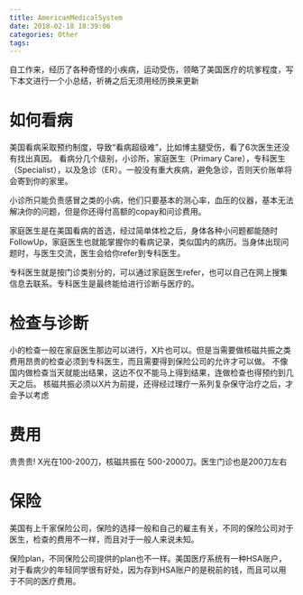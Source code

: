 ```yaml
---
title: AmericanMedicalSystem
date: 2018-02-18 18:39:06
categories: Other
tags:
---
```

自工作来，经历了各种奇怪的小疾病，运动受伤，领略了美国医疗的坑爹程度，写下本文进行一个小总结，祈祷之后无须用经历换来更新

# 如何看病
美国看病采取预约制度，导致“看病超级难”，比如博主腿受伤，看了6次医生还没有找出真因。
看病分几个级别，小诊所，家庭医生（Primary Care），专科医生（Specialist），以及急诊（ER）。一般没有重大疾病，避免急诊，否则天价账单将会寄到你的家里。

小诊所只能负责感冒之类的小病，他们只要基本的测心率，血压的仪器，基本无法解决你的问题，但是你还得付高额的copay和问诊费用。

家庭医生是在美国看病的首选，经过简单体检之后，身体各种小问题都能随时 FollowUp，家庭医生也就能掌握你的看病记录，类似国内的病历。当身体出现问题时，与医生交流，医生会给你refer到专科医生。

专科医生就是按门诊类别分的，可以通过家庭医生refer，也可以自己在网上搜集信息去联系。专科医生是最终能给进行诊断与医疗的。

# 检查与诊断
小的检查一般在家庭医生那边可以进行，X片也可以。但是当需要做核磁共振之类费用昂贵的检查必须到专科医生，而且需要得到保险公司的允许才可以做。
不像国内做检查当天就能出结果，这边不仅不能马上得到结果，连做检查也得预约到几天之后。
核磁共振必须以X片为前提，还得经过理疗一系列复杂保守治疗之后，才会予以考虑

# 费用
贵贵贵! X光在100-200刀，核磁共振在 500-2000刀。医生门诊也是200刀左右

# 保险
美国有上千家保险公司，保险的选择一般和自己的雇主有关，不同的保险公司对于医生，检查的费用不一样，而且对于一般人来说未知。

保险plan，不同保险公司提供的plan也不一样。美国医疗系统有一种HSA账户，对于看病少的年轻同学很有好处，因为存到HSA账户的是税前的钱，而且可以用于不同的医疗费用。
